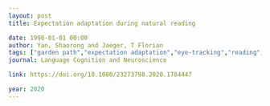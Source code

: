 ```yaml
---
layout: post
title: Expectation adaptation during natural reading

date: 1996-01-01 00:00
author: Yan, Shaorong and Jaeger, T Florian
tags: ["garden path","expectation adaptation","eye-tracking","reading","syntactic ambiguity"]
journal: Language Cognition and Neuroscience

link: https://doi.org/10.1080/23273798.2020.1784447

year: 2020
---
```




